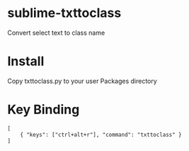 # sublime-txttoclass
Convert select text to class name

# Install
Copy txttoclass.py to your user Packages directory

# Key Binding
```
[
    { "keys": ["ctrl+alt+r"], "command": "txttoclass" }
]
```
